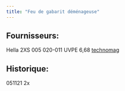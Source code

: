 ```yaml
---
title: "Feu de gabarit déménageuse"
---
```


## Fournisseurs:
Hella 2XS 005 020-011 UVPE 6,68 [technomag](notes/equipements/vehicules/technomag.md)

## Historique:
051121 2x